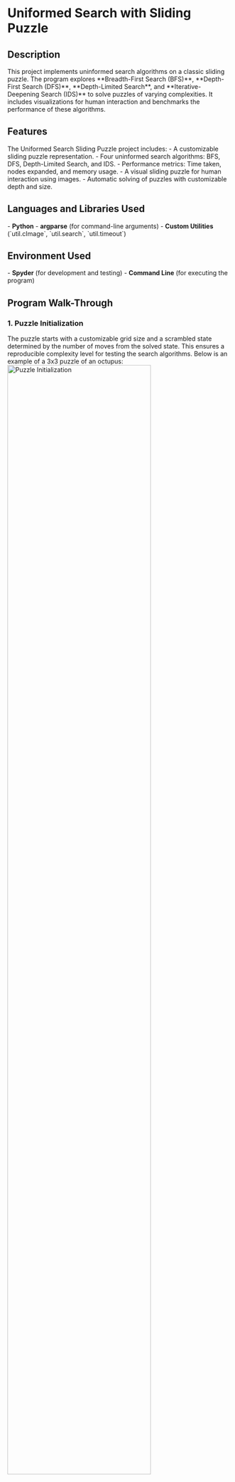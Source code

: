 <h1>Uniformed Search with Sliding Puzzle</h1>

<h2>Description</h2>
This project implements uninformed search algorithms on a classic sliding puzzle. The program explores **Breadth-First Search (BFS)**, **Depth-First Search (DFS)**, **Depth-Limited Search**, and **Iterative-Deepening Search (IDS)** to solve puzzles of varying complexities. It includes visualizations for human interaction and benchmarks the performance of these algorithms.

<h2>Features</h2>
The Uniformed Search Sliding Puzzle project includes:
- A customizable sliding puzzle representation.
- Four uninformed search algorithms: BFS, DFS, Depth-Limited Search, and IDS.
- Performance metrics: Time taken, nodes expanded, and memory usage.
- A visual sliding puzzle for human interaction using images.
- Automatic solving of puzzles with customizable depth and size.

<h2>Languages and Libraries Used</h2>
- <b>Python</b>
- <b>argparse</b> (for command-line arguments)
- <b>Custom Utilities</b> (`util.cImage`, `util.search`, `util.timeout`)

<h2>Environment Used</h2>
- <b>Spyder</b> (for development and testing)
- <b>Command Line</b> (for executing the program)

<h2>Program Walk-Through</h2>

<p align="center">
<h3>1. Puzzle Initialization</h3>
The puzzle starts with a customizable grid size and a scrambled state determined by the number of moves from the solved state. This ensures a reproducible complexity level for testing the search algorithms. Below is an example of a 3x3 puzzle of an octupus: <br/>
<img src="https://i.imgur.com/K51iH3W.png" height="80%" width="80%" alt="Puzzle Initialization"/>
<img src="https://i.imgur.com/0uIwK23.png" height="80%" width="80%" alt="Puzzle Initialization"/>
<br />
<br />

<h3>2. Breadth-First Search (BFS)</h3>
BFS explores the shallowest nodes first, ensuring it finds the shortest solution. However, it uses significant memory in larger puzzles. The following code and metrics are displayed:
<br/>
<img src="https://i.imgur.com/BAAVQai.png" height="80%" width="80%" alt="Breadth-First Search Output"/>
<img src="https://i.imgur.com/NI6nE9t.png" height="80%" width="80%" alt="Breadth-First Search Output"/>
<br />
<br />

<h3>3. Depth-First Search (DFS)</h3>
DFS explores as deeply as possible before backtracking. While it uses less memory, it risks getting stuck in infinite loops or taking too long for deep puzzles. Example output:
<br/>
<img src="https://i.imgur.com/PEmn3dg.png" height="80%" width="80%" alt="Depth-First Search Output"/>
<img src="https://i.imgur.com/7ds4Rmh.png" height="80%" width="80%" alt="Breadth-First Search Output"/>
<br />
<br />

<h3>4. Depth-Limited Search</h3>
Depth-Limited Search adds a depth constraint to DFS to prevent infinite loops. However, if the depth is insufficient, it may fail to find a solution. Example metrics:
<br/>
<img src="https://i.imgur.com/d8v0b4m.png" height="80%" width="80%" alt="Depth-Limited Search Output"/>
<img src="https://i.imgur.com/IkzdP8h.png" height="80%" width="80%" alt="Breadth-First Search Output"/>
<br />
<br />

<h3>5. Iterative-Deepening Search (IDS)</h3>
IDS combines the benefits of BFS and DFS by performing a series of depth-limited searches with increasing depth limits. It ensures completeness and optimality while managing memory efficiently. Example metrics:
<br/>
<img src="https://i.imgur.com/ttyMkwk.png" height="80%" width="80%" alt="Iterative-Deepening Search Output"/>
<img src="https://i.imgur.com/O5ME5DX.png" height="80%" width="80%" alt="Breadth-First Search Output"/>
<br />
</p>

